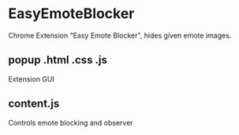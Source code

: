 # EasyEmoteBlocker
Chrome Extension "Easy Emote Blocker", hides given emote images.

## popup .html .css .js
Extension GUI

## content.js
Controls emote blocking and observer 
